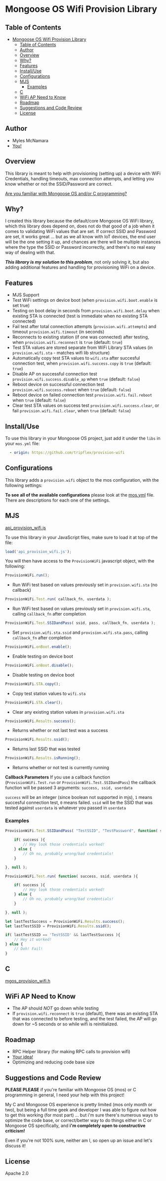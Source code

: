 # Mongoose OS Wifi Provision Library

## Table of Contents
- [Mongoose OS Wifi Provision Library](#mongoose-os-wifi-provision-library)
    - [Table of Contents](#table-of-contents)
    - [Author](#author)
    - [Overview](#overview)
    - [Why?](#why)
    - [Features](#features)
    - [Install/Use](#installuse)
    - [Configurations](#configurations)
    - [MJS](#mjs)
        - [Examples](#examples)
    - [C](#c)
    - [WiFi AP Need to Know](#wifi-ap-need-to-know)
    - [Roadmap](#roadmap)
    - [Suggestions and Code Review](#suggestions-and-code-review)
    - [License](#license)


## Author
- Myles McNamara
- [You!](#suggestions-and-code-review)

## Overview

This library is meant to help with provisioning (setting up) a device with WiFi Credentials, handling timeouts, max connection attempts, and letting you know whether or not the SSID/Password are correct.

[Are you familiar with Mongoose OS and/or C programming?](#suggestions-and-code-review)

## Why?
I created this library because the default/core Mongoose OS WiFi library, which this library does depend on, does not do that good of a job when it comes to validating WiFi values that are set.  If correct SSID and Password are set, it works great ... but as we all know with IoT devices, the end user will be the one setting it up, and chances are there will be multiple instances where the type the SSID or Password incorrectly, and there's no real easy way of dealing with that.  

_**This library is my solution to this problem**_, not only solving it, but also adding additional features and handling for provisioning WiFi on a device.

## Features
- MJS Support
- Test WiFi settings on device boot (when `provision.wifi.boot.enable` is set true)
- Testing on boot delay in seconds from `provision.wifi.boot.delay` when existing STA is connected (test is immediate when no existing STA connected)
- Fail test after total connection attempts (`provision.wifi.attempts`) and timeout `provision.wifi.timeout` (in seconds)
- Reconnects to existing station (if one was connected) after testing, when `provision.wifi.reconnect` is `true` (default: `true`)
- Test STA values are stored separate from WiFi Library STA values (in `provision.wifi.sta` - matches wifi lib structure)
- Automatically copy test STA values to `wifi.sta` after succesful connection test, when `provision.wifi.success.copy` is `true` (default: `true`)
- Disable AP on successful connection test `provision.wifi.success.disable_ap` when `true` (default: `false`)
- Reboot device on successful connection test `provision.wifi.success.reboot` when `true` (default: `false`)
- Reboot device on failed connection test `provision.wifi.fail.reboot` when `true` (default: `false`)
- Clear test STA values on success test `provision.wifi.success.clear`, or fail `provision.wifi.fail.clear`, when `true` (default: `false`)

## Install/Use
To use this library in your Mongoose OS project, just add it under the `libs` in your `mos.yml` file:
```yml
  - origin: https://github.com/tripflex/provision-wifi
```

## Configurations
This library adds a `provision.wifi` object to the mos configuration, with the following settings:

**To see all of the available configurations** please look at the [mos.yml](https://github.com/tripflex/provision-wifi/blob/master/mos.yml#L12) file.  There are descriptions for each one of the settings.

## MJS
[api_provision_wifi.js](https://github.com/tripflex/provision-wifi/blob/master/mjs_fs/api_provision_wifi.js)

To use this library in your JavaScript files, make sure to load it at top of the file:
```js
load('api_provision_wifi.js');
```

You will then have access to the `ProvisionWiFi` javascript object, with the following:

```js
ProvisionWiFi.run();
``` 
- Run WiFi test based on values previously set in `provision.wifi.sta` (no callback)

```js
ProvisionWiFi.Test.run( callback_fn, userdata );
```
- Run WiFi test based on values previously set in `provision.wifi.sta`, calling `callback_fn` after completion
```js
ProvisionWiFi.Test.SSIDandPass( ssid, pass, callback_fn, userdata );
```
- Set `provision.wifi.sta.ssid` and `provision.wifi.sta.pass`, calling `callback_fn` after completion

```js
ProvisionWiFi.onBoot.enable();
```
- Enable testing on device boot

```js
ProvisionWiFi.onBoot.disable();
```
- Disable testing on device boot

```js
ProvisionWiFi.STA.copy();
```
- Copy test station values to `wifi.sta`

```js
ProvisionWiFi.STA.clear();
```
- Clear any existing station values in `provision.wifi.sta`

```js
ProvisionWiFi.Results.success();
```
- Returns whether or not last test was a success

```js
ProvisionWiFi.Results.ssid();
```
- Returns last SSID that was tested

```js
ProvisionWiFi.Results.isRunning();
```
- Returns whether or not test is currently running

**Callback Parameters**
If you use a callback function (`ProvisionWiFi.Test.run` or `ProvisionWiFi.Test.SSIDandPass`) the callback function will be passed 3 arguments: `success, ssid, userdata`

`success` will be an integer (since boolean not supported in mjs), `1` means succesful connection test, `0` means failed.
`ssid` will be the SSID that was tested against
`userdata` is whatever you passed in `userdata`

### Examples

```js
ProvisionWiFi.Test.SSIDandPass( "TestSSID", "TestPassword", function( success, ssid, userdata ){

    if( success ){
        // Hey look those credentials worked!
    } else {
        // Oh no, probably wrong/bad credentials!
    }

}, null );
```

```js
ProvisionWiFi.Test.run( function( success, ssid, userdata ){

    if( success ){
        // Hey look those credentials worked!
    } else {
        // Oh no, probably wrong/bad credentials!
    }

}, null );
```

```js
let lastTestSuccess = ProvisionWiFi.Results.success();
let lastTestSSID = ProvisionWiFi.Results.ssid();

if( lastTestSSID == 'TestSSID' && lastTestSuccess ){
    // Hey it worked!
} else {
    // Doh! Fail!
}
```

## C
[mgos_provision_wifi.h](https://github.com/tripflex/provision-wifi/blob/master/include/mgos_provision_wifi.h)


## WiFi AP Need to Know
- The AP should *NOT* go down while testing
- If `provision.wifi.reconnect` is `true` (default), there was an existing STA that was connected to before testing, and the test failed, the AP will go down for ~5 seconds or so while wifi is reinitialized.

## Roadmap
- RPC Helper library (for making RPC calls to provision wifi)
- [Your idea!](https://github.com/tripflex/provision-wifi/issues/new)
- Optimizing and reducing code base size

## Suggestions and Code Review
 **PLEASE PLEASE** if you're familiar with Mongoose OS (mos) or C programming in general, I need your help with this project!  
 
 My C and Mongoose OS experience is pretty limited (mos only month or two), but being a full time geek and developer I was able to figure out how to get this working (for most part) ... but i'm sure there's numerous ways to optimize the code base, or correct/better way to do things either in C or Mongoose OS specifically, and **i'm completely open to constructive criticism!**

 Even if you're not 100% sure, neither am I, so open up an issue and let's discuss it!

## License
Apache 2.0